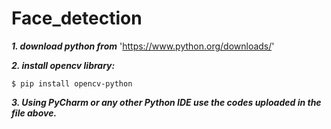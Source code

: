 # Face_detection
**_1. download python from_** 'https://www.python.org/downloads/'

**_2. install opencv library:_**

```
$ pip install opencv-python
```

**_3. Using PyCharm or any other Python IDE use the codes uploaded in the file above._**
